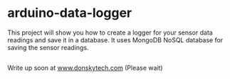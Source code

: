 # arduino-data-logger

This project will show you how to create a logger for your sensor data readings and save it in a database. It uses MongoDB NoSQL database for saving the sensor readings.

##
Write up soon at www.donskytech.com (Please wait)
